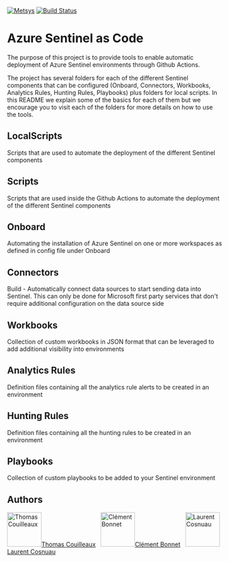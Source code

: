 [![Metsys](https://www.metsys.fr/wp-content/themes/metsys/images/svg/metsys-logo.svg)](https://www.metsys.fr/ "Metsys")
[![Build Status](https://lh3.googleusercontent.com/proxy/Ce5yD-xokQRFipRdQIZhexsoQ4YF6LVwRRtzoV158_ByHt5Qsterur6_pYBGaltcIr1vKkxPjPb5wG2-qd6lgEPOSev43mYEW9H1HH2gKsj-i94)](https://github.com/gaelor/SentinelAsCode/actions "Build Status")

# Azure Sentinel as Code

The purpose of this project is to provide tools to enable automatic deployment of Azure Sentinel environments through Github Actions.

The project has several folders for each of the different Sentinel components that can be configured (Onboard, Connectors, Workbooks, Analytics Rules, Hunting Rules, Playbooks) plus folders for local scripts. In this README we explain some of the basics for each of them but we encourage you to visit each of the folders for more details on how to use the tools.

## LocalScripts

Scripts that are used to automate the deployment of the different Sentinel components

## Scripts

Scripts that are used inside the Github Actions to automate the deployment of the different Sentinel components

## Onboard

Automating the installation of Azure Sentinel on one or more workspaces as defined in config file under Onboard

## Connectors

Build - Automatically connect data sources to start sending data into Sentinel. This can only be done for Microsoft first party services that don't require additional configuration on the data source side

## Workbooks

Collection of custom workbooks in JSON format that can be leveraged to add additional visibility into environments

## Analytics Rules

Definition files containing all the analytics rule alerts to be created in an environment

## Hunting Rules

Definition files containing all the hunting rules to be created in an environment

## Playbooks

Collection of custom playbooks to be added to your Sentinel environment

## Authors

<a href="https://github.com/gaelor"><img src="https://avatars.githubusercontent.com/u/60777331?s=64&v=4" title="Thomas Couilleaux" width="80" height="80">Thomas Couilleaux</a> &nbsp;
<a href="https://github.com/clem-metsys"><img src="https://avatars.githubusercontent.com/u/76099816?s=64&v=4" title="Clément Bonnet" width="80" height="80">Clément Bonnet</a> &nbsp;
<a href="https://github.com/laurent-cosnuau"><img src="https://avatars.githubusercontent.com/u/66997772?s=64&v=4" title="Laurent Cosnuau" width="80" height="80">Laurent Cosnuau</a> &nbsp;